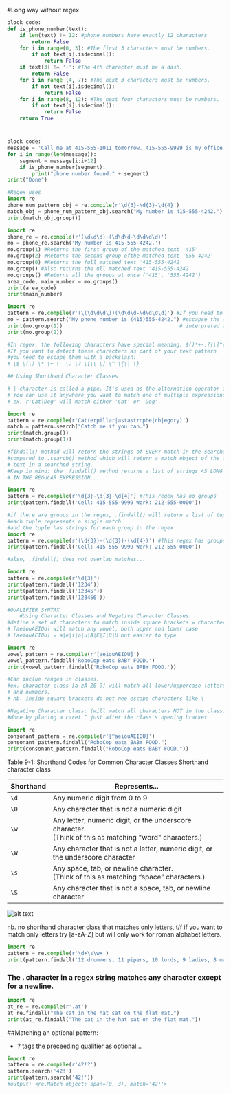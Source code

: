 #Long way without regex
```python
block code:
def is_phone_number(text):
    if len(text) != 12: #phone numbers have exactly 12 characters
        return False
    for i in range(0, 3): #The first 3 characters must be numbers.
        if not text[i].isdecimal():
            return False
    if text[3] != '-': #The 4th character must be a dash.
        return False
    for i in range (4, 7): #The next 3 characters must be numbers.
        if not text[i].isdecimal():
            return False
    for i in range(8, 12): #The next four characters must be numbers. 
        if not text[i].isdecimal():
            return False
    return True
```

#
```python
block code:
message = 'Call me at 415-555-1011 tomorrow. 415-555-9999 is my office.'
for i in range(len(message)):
    segment = message[i:i+12]
    if is_phone_number(segment):
        print("phone number found:" + segment)
print("Done")
```
```python
#Regex uses
import re
phone_num_pattern_obj = re.compile(r'\d{3}-\d{3}-\d{4}')
match_obj = phone_num_pattern_obj.search("My number is 415-555-4242.")
print(match_obj.group())
```

```python
import re
phone_re = re.compile(r'(\d\d\d)-(\d\d\d-\d\d\d\d)')
mo = phone_re.search('My number is 415-555-4242.')
mo.group(1) #Returns the first group of the matched text '415'
mo.group(2) #Returns the second group ofthe matched text '555-4242'
mo.group(0) #Returns the full matched text '415-555-4242'
mo.group() #Also returns the ull matched text '415-555-4242'
mo.groups() #Returns all the groups at once ('415', '555-4242')
area_code, main_number = mo.groups()
print(area_code)
print(main_number)

import re
pattern = re.compile(r'(\(\d\d\d\))(\d\d\d-\d\d\d\d)') #If you need to match parentheses in your text; 
mo = pattern.search("My phone number is (415)555-4242.") #escapse the ( ) with back slashes. \( \) will be 
print(mo.group(1))                                      # interpreted as part of the pattern you are matching.
print(mo.group(2))

#In regex, the following characters have special meaning: $()*+-.?[\]^{|}
#If you want to detect these characters as part of your text pattern
#you need to escape them with a backslash: 
# \$ \(\) \* \+ \- \. \? \[\\ \] \^ \{\| \}

## Using Shorthand Character Classes
```
```python
# | character is called a pipe. It's used as the alternation operator in regex.
# You can use it anywhere you want to match one of multiple expressions.
# ex. r'Cat|Dog' will match either 'Cat' or 'Dog'.

import re
pattern = re.compile(r'Cat(erpillar|astastrophe|ch|egory)')
match = pattern.search("Catch me if you can.")
print(match.group())
print(match.group(1))

#findall() method will return the strings of EVERY match in the searched string. 
#compared to .search() method which will return a match object of the first matched
# text in a searched string.
#Keep in mind: the .findall() method returns a list of strings AS LONG AS THERE ARE NO GROUPS
# IN THE REGULAR EXPRESSION...

import re
pattern = re.compile(r'\d{3}-\d{3}-\d{4}') #This regex has no groups
print(pattern.findall('Cell: 415-555-9999 Work: 212-555-0000'))

#if there are groups in the regex, .findall() will return a list of tuples.
#each tuple represents a single match
#and the tuple has strings for each group in the regex
import re
pattern = re.compile(r'(\d{3})-(\d{3})-(\d{4})') #This regex has groups
print(pattern.findall('Cell: 415-555-9999 Work: 212-555-0000'))

#also, .findall() does not overlap matches...

import re
pattern = re.compile(r'\d{3}')
print(pattern.findall('1234'))
print(pattern.findall('12345'))
print(pattern.findall('123456'))

#QUALIFIER SYNTAX
    #Using Character Classes and Negative Character Classes:
#define a set of characters to match inside square brackets = character class:
# [aeiouAEIOU] will match any vowel, both upper and lower case
# [aeiouAEIOU] = a|e|i|o|u|A|E|I|O|U but easier to type

import re
vowel_pattern = re.compile(r'[aeiouAEIOU]')
vowel_pattern.findall('RoboCop eats BABY FOOD.')
print(vowel_pattern.findall('RoboCop eats BABY FOOD.'))

#Can inclue ranges in classes:
#ex. character class [a-zA-Z0-9] will match all lower/uppercase letters
# and numbers.
# nb. inside square brackets do not nee escape characters like \

#Negative Character class: (will match all characters NOT in the class)
#done by placing a caret ^ just after the class's opening bracket

import re
consonant_pattern = re.compile(r'[^aeiouAEIOU]')
consonant_pattern.findall("RoboCop eats BABY FOOD.")
print(consonant_pattern.findall("RoboCop eats BABY FOOD."))
```

Table 9-1: Shorthand Codes for Common Character Classes
Shorthand character class

| Shorthand | Represents...                                                                            |
|-----|------------------------------------------------------------------------------------------------|
| `\d`|   Any numeric digit from 0 to 9                                                                  |
| `\D`|   Any character that is *not* a numeric digit                                                    |
| `\w`|   Any letter, numeric digit, or the underscore character.<br>(Think of this as matching "word" characters.) |
| `\W`|   Any character that is not a letter, numeric digit, or the underscore character                 |
| `\s`|   Any space, tab, or newline character.<br>(Think of this as matching “space” characters.)       |
| `\S`|   Any character that is not a space, tab, or newline character                                   |
  
  ![alt text](image.png)

nb. no shorthand character class that matches only letters, t/f if you want to match only letters try [a-zA-Z] but will only work for roman alphabet letters. 

```python
import re
pattern = re.compile(r'\d+\s\w+')
print(pattern.findall('12 drummers, 11 pipers, 10 lords, 9 ladies, 8 maids, 7 swans, 6 geese, 5 rings, 4 birds, 3 hens, 2 doves, 1 partridge'))
```
### The . character in a regex string matches any character except for a newline.
```python
import re
at_re = re.compile(r'.at')
at_re.findall("The cat in the hat sat on the flat mat.")
print(at_re.findall("The cat in the hat sat on the flat mat."))
```

##Matching an optional pattern:
- ? tags the preceeding qualifier as optional...
```python
import re
pattern = re.compile(r'42!?')
pattern.search('42!')
print(pattern.search('42!'))
#output: <re.Match object; span=(0, 3), match='42!'>
```
